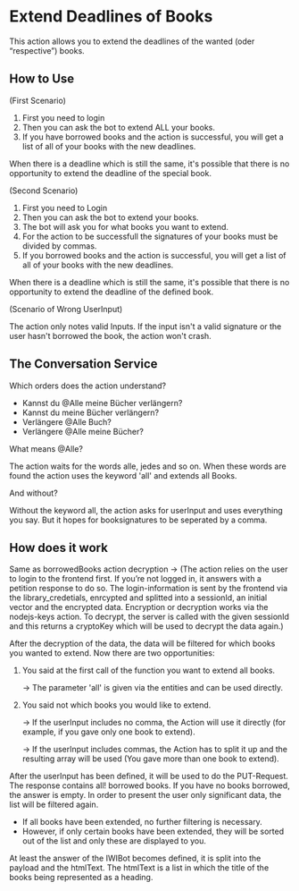 # Extend Deadlines of Books
This action allows you to extend the deadlines of the wanted (oder “respective”) books.

## How to Use
(First Scenario)

1. First you need to login
2. Then you can ask the bot to extend ALL your books.
3. If you have borrowed books and the action is successful, you will get a list of all of your books with the new deadlines.

When there is a deadline which is still the same, it's possible that there is no opportunity to extend the deadline of the special book.

(Second Scenario)

1. First you need to Login
2. Then you can ask the bot to extend your books.
3. The bot will ask you for what books you want to extend.
4. For the action to be successfull the signatures of your books must be divided by commas.
5. If you borrowed books and the action is successful, you will get a list of all of your books with the new deadlines.

When there is a deadline which is still the same, it's possible that there is no opportunity to extend the deadline of the defined book.

(Scenario of Wrong UserInput)

The action only notes valid Inputs. If the input isn't a valid signature or the user hasn't borrowed the book, the action won't crash.

## The Conversation Service
Which orders does the action understand?
- Kannst du @Alle meine Bücher verlängern?
- Kannst du meine Bücher verlängern?
- Verlängere @Alle Buch?
- Verlängere @Alle meine Bücher?

What means @Alle?

The action waits for the words alle, jedes and so on. When these words are found the action uses the keyword 'all' and extends all Books.

And without?

Without the keyword all, the action asks for userInput and uses everything you say. But it hopes for booksignatures to be seperated by a comma.

## How does it work

Same as borrowedBooks action decryption -> (The action relies on the user to login to the frontend first. If you’re not logged in, it answers with
a petition response to do so. The login-information is sent by the frontend via the library_credetials, enrcypted and splitted into a sessionId, an initial vector and the
encrypted data. Encryption or decryption works via the nodejs-keys action. To decrypt, the server is called with the given sessionId and this returns a
cryptoKey which will be used to decrypt the data again.)

After the decryption of the data, the data will be filtered for which books you wanted to extend. Now there are two opportunities:
1. You said at the first call of the function you want to extend all books.

    -> The parameter 'all' is given via the entities and can be used directly.

2. You said not which books you would like to extend.

    -> If the userInput includes no comma, the Action will use it directly (for example, if you gave only one book to extend).
    
    -> If the userInput includes commas, the Action has to split it up and the resulting array will be used (You gave more than one book to extend).

After the userInput has been defined, it will be used to do the PUT-Request. The response contains all! borrowed books. If you have no books borrowed,
the answer is empty. In order to present the user only significant data, the list will be filtered again.
- If all books have been extended, no further filtering is necessary.
- However, if only certain books have been extended, they will be sorted out of the list and only these are displayed to you.

At least the answer of the IWIBot becomes defined, it is split into the payload and the htmlText. The htmlText is a list in which the title of the books
being represented as a heading.